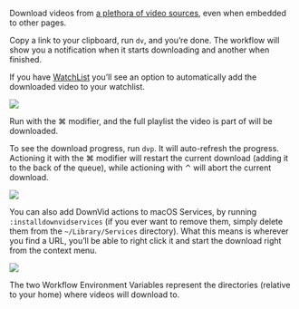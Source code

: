 Download videos from [a plethora of video sources](https://rg3.github.io/youtube-dl/supportedsites.html), even when embedded to other pages.

Copy a link to your clipboard, run `dv`, and you’re done. The workflow will show you a notification when it starts downloading and another when finished.

If you have [WatchList](https://github.com/vitorgalvao/alfred-workflows/tree/master/WatchList) you’ll see an option to automatically add the downloaded video to your watchlist.

![](https://i.imgur.com/44IZmNI.png)

Run with the ⌘ modifier, and the full playlist the video is part of will be downloaded.

To see the download progress, run `dvp`. It will auto-refresh the progress. Actioning it with the ⌘ modifier will restart the current download (adding it to the back of the queue), while actioning with ⌃ will abort the current download.

![](https://i.imgur.com/Za25OhO.png)

You can also add DownVid actions to macOS Services, by running `:installdownvidservices` (if you ever want to remove them, simply delete them from the `~/Library/Services` directory). What this means is wherever you find a URL, you’ll be able to right click it and start the download right from the context menu.

![](https://i.imgur.com/7yheG3N.png)

The two Workflow Environment Variables represent the directories (relative to your home) where videos will download to.
